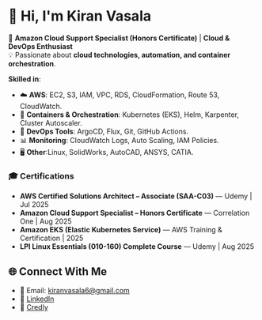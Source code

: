 # 👋 Hi, I'm Kiran Vasala  

🚀 **Amazon Cloud Support Specialist (Honors Certificate)** | **Cloud & DevOps Enthusiast**  
💡 Passionate about **cloud technologies, automation, and container orchestration**.  

**Skilled in**:  
- ☁️ **AWS**: EC2, S3, IAM, VPC, RDS, CloudFormation, Route 53, CloudWatch.
- 🐳 **Containers & Orchestration**: Kubernetes (EKS), Helm, Karpenter, Cluster Autoscaler.
- 🔧 **DevOps Tools**: ArgoCD, Flux, Git, GitHub Actions.
- 📊 **Monitoring**: CloudWatch Logs, Auto Scaling, IAM Policies.
- 🖥️ **Other**:Linux, SolidWorks, AutoCAD, ANSYS, CATIA.

### 🎓 Certifications

- **AWS Certified Solutions Architect – Associate (SAA-C03)** — Udemy | Jul 2025  
- **Amazon Cloud Support Specialist – Honors Certificate** — Correlation One | Aug 2025  
- **Amazon EKS (Elastic Kubernetes Service)** — AWS Training & Certification | 2025  
- **LPI Linux Essentials (010-160) Complete Course** — Udemy | Aug 2025  

## 🌐 Connect With Me
- 📧 Email: kiranvasala6@gmail.com  
- 💼 [LinkedIn](https://www.linkedin.com/in/kiran-vasala/)
- 🏅 [Credly](https://www.credly.com/users/kiran-vasala)
